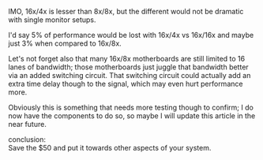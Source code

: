 IMO, 16x/4x is lesser than 8x/8x, but the different would not be dramatic with single monitor setups.  
  
I'd say 5% of performance would be lost with 16x/4x vs 16x/16x and maybe just 3% when compared to 16x/8x.  
  
Let's not forget also that many 16x/8x motherboards are still limited to 16 lanes of bandwidth; those motherboards just juggle that bandwidth better via an added switching circuit. That switching circuit could actually add an extra time delay though to the signal, which may even hurt performance more.  
  
Obviously this is something that needs more testing though to confirm; I do now have the components to do so, so maybe I will update this article in the near future.  
  
conclusion:  
Save the $50 and put it towards other aspects of your system.